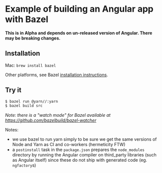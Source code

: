 # Example of building an Angular app with Bazel

**This is in Alpha and depends on un-released version of Angular. There may be breaking changes.**

## Installation

Mac: `brew install bazel`

Other platforms, see Bazel [installation instructions].

[installation instructions]: https://bazel.build/versions/master/docs/install.html

## Try it

```bash
$ bazel run @yarn//:yarn
$ bazel build src
```

*Note: there is a "watch mode" for Bazel available at https://github.com/bazelbuild/bazel-watcher*

Notes:

- we use bazel to run yarn simply to be sure we get the same versions of Node and Yarn as CI and co-workers (hermeticity FTW)
- a `postinstall` task in the `package.json` prepares the `node_modules` directory by running the Angular compiler on third_party libraries (such as Angular itself) since these do not ship with generated code (eg. `ngfactory`s)
